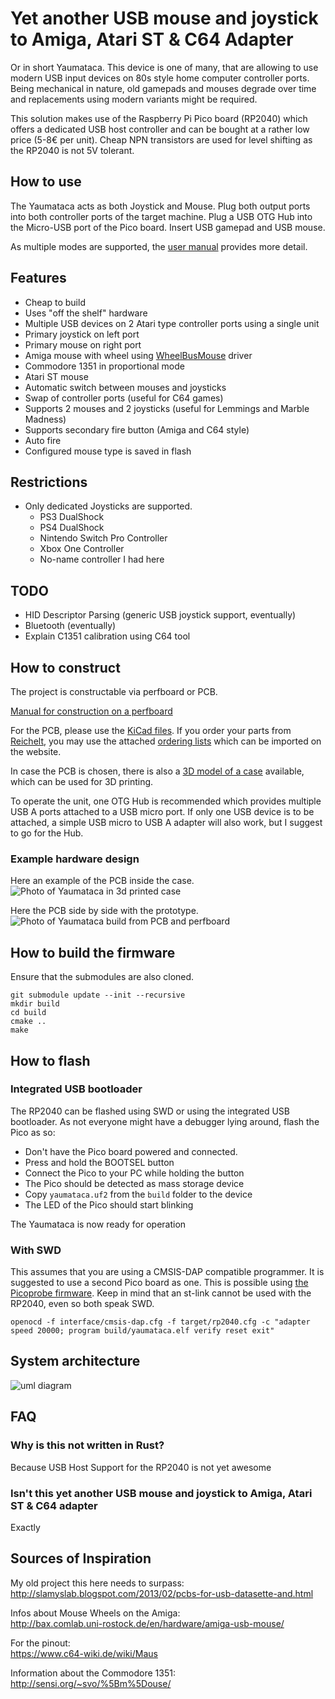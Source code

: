 # Yet another USB mouse and joystick to Amiga, Atari ST &amp; C64 Adapter

Or in short Yaumataca. This device is one of many, that are allowing to use modern USB input devices
on 80s style home computer controller ports. Being mechanical in nature, old gamepads and mouses
degrade over time and replacements using modern variants might be required.

This solution makes use of the Raspberry Pi Pico board (RP2040) which offers a dedicated USB host controller
and can be bought at a rather low price (5-8€ per unit).
Cheap NPN transistors are used for level shifting as the RP2040 is not 5V tolerant.

## How to use

The Yaumataca acts as both Joystick and Mouse. Plug both output ports into both controller ports of the target machine.
Plug a USB OTG Hub into the Micro-USB port of the Pico board. Insert USB gamepad and USB mouse.

As multiple modes are supported, the [user manual](doc/user_manual.md) provides more detail.

## Features
* Cheap to build
* Uses "off the shelf" hardware
* Multiple USB devices on 2 Atari type controller ports using a single unit
* Primary joystick on left port
* Primary mouse on right port
* Amiga mouse with wheel using [WheelBusMouse](http://aminet.net/package/util/mouse/WheelBusMouse) driver
* Commodore 1351 in proportional mode
* Atari ST mouse
* Automatic switch between mouses and joysticks
* Swap of controller ports (useful for C64 games)
* Supports 2 mouses and 2 joysticks (useful for Lemmings and Marble Madness)
* Supports secondary fire button (Amiga and C64 style)
* Auto fire
* Configured mouse type is saved in flash

## Restrictions
* Only dedicated Joysticks are supported.
	* PS3 DualShock
	* PS4 DualShock
	* Nintendo Switch Pro Controller
	* Xbox One Controller
	* No-name controller I had here

## TODO
* HID Descriptor Parsing (generic USB joystick support, eventually)
* Bluetooth (eventually)
* Explain C1351 calibration using C64 tool

## How to construct

The project is constructable via perfboard or PCB.

[Manual for construction on a perfboard](doc/construction_perfboard.md)

For the PCB, please use the [KiCad files](schematic/yaumataca/).
If you order your parts from [Reichelt](https//reichelt.de), you may use the
attached [ordering lists](doc/reichelt.csv) which can be imported on the website.

In case the PCB is chosen, there is also a [3D model of a case](housing/) available, which can be used for 3D printing.

To operate the unit, one OTG Hub is recommended which provides multiple USB A ports attached to a USB micro port.
If only one USB device is to be attached, a simple USB micro to USB A adapter will also work, but I suggest to go for the Hub.

### Example hardware design

Here an example of the PCB inside the case.
![Photo of Yaumataca in 3d printed case](doc/housing_v1.jpg)

Here the PCB side by side with the prototype.
![Photo of Yaumataca build from PCB and perfboard](doc/pcb_vs_perfboard.jpg)


## How to build the firmware

Ensure that the submodules are also cloned.

	git submodule update --init --recursive
	mkdir build
	cd build
	cmake ..
	make

## How to flash

### Integrated USB bootloader

The RP2040 can be flashed using SWD or using the integrated USB bootloader.
As not everyone might have a debugger lying around, flash the Pico as so:

* Don't have the Pico board powered and connected.
* Press and hold the BOOTSEL button
* Connect the Pico to your PC while holding the button
* The Pico should be detected as mass storage device
* Copy `yaumataca.uf2` from the `build` folder to the device
* The LED of the Pico should start blinking

The Yaumataca is now ready for operation

### With SWD

This assumes that you are using a CMSIS-DAP compatible programmer. It is suggested to use a second Pico board as one. This is possible using [the Picoprobe firmware](https://github.com/raspberrypi/picoprobe/releases).
Keep in mind that an st-link cannot be used with the RP2040, even so both speak SWD.

	openocd -f interface/cmsis-dap.cfg -f target/rp2040.cfg -c "adapter speed 20000; program build/yaumataca.elf verify reset exit"

## System architecture

![uml diagram](http://www.plantuml.com/plantuml/proxy?cache=no&src=https://raw.githubusercontent.com/Slamy/Yaumataca/develop/doc/pipeline.plantuml)

## FAQ

### Why is this not written in Rust?

Because USB Host Support for the RP2040 is not yet awesome

### Isn't this yet another USB mouse and joystick to Amiga, Atari ST & C64 adapter

Exactly

## Sources of Inspiration

My old project this here needs to surpass:<br>
http://slamyslab.blogspot.com/2013/02/pcbs-for-usb-datasette-and.html

Infos about Mouse Wheels on the Amiga:<br>
http://bax.comlab.uni-rostock.de/en/hardware/amiga-usb-mouse/

For the pinout:<br>
https://www.c64-wiki.de/wiki/Maus

Information about the Commodore 1351:<br>
http://sensi.org/~svo/%5Bm%5Douse/

